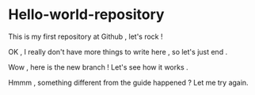 Hello-world-repository
======================

This is my first repository at Github , let's rock !

OK , I really don't have more things to write here , so let's just end .

Wow , here is the new branch ! Let's see how it works .

Hmmm , something different from the guide happened ? Let me try again.
